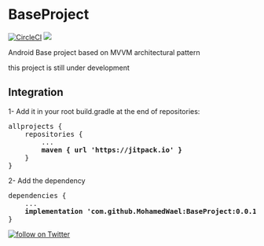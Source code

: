 # BaseProject 
[![CircleCI](https://circleci.com/gh/MohamedWael/BaseProject/tree/master.svg?style=svg)](https://circleci.com/gh/MohamedWael/BaseProject/tree/master) 
[![](https://jitpack.io/v/MohamedWael/BaseProject.svg)](https://jitpack.io/#MohamedWael/BaseProject)

Android Base project based on MVVM architectural pattern

this project is still under development

## Integration

1- Add it in your root build.gradle at the end of repositories:

<pre>
allprojects {
    repositories {
        ...
        <b>maven { url 'https://jitpack.io' }</b>
    }
}
</pre>

2- Add the dependency

<pre>
dependencies {
    ...
    <b>implementation 'com.github.MohamedWael:BaseProject:0.0.1'</b>
}
</pre>

<a href="https://twitter.com/intent/follow?screen_name=imohamedwael">
        <img src="https://img.shields.io/twitter/follow/imohamedwael?style=social&logo=twitter"
            alt="follow on Twitter"></a>
